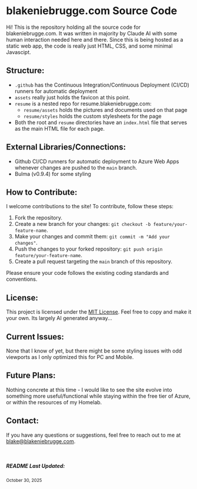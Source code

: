 # blakeniebrugge.com Source Code

Hi! This is the repository holding all the source code for blakeniebrugge.com. It was written in majority by Claude AI with some human interaction needed here and there. Since this is being hosted as a static web app, the code is really just HTML, CSS, and some minimal Javascipt.

## Structure:

- `.github` has the Continuous Integration/Continuous Deployment (CI/CD) runners for automatic deployment
- `assets` really just holds the favicon at this point.
- `resume` is a nested repo for resume.blakeniebrugge.com:
    - `resume/assets` holds the pictures and documents used on that page
    - `resume/styles` holds the custom stylesheets for the page
- Both the root and `resume` directories have an `index.html` file that serves as the main HTML file for each page.

## External Libraries/Connections:

- Github CI/CD runners for automatic deployment to Azure Web Apps whenever changes are pushed to the `main` branch.
- Bulma (v0.9.4) for some styling

## How to Contribute:

I welcome contributions to the site! To contribute, follow these steps:

1. Fork the repository.
2. Create a new branch for your changes: `git checkout -b feature/your-feature-name`.
3. Make your changes and commit them: `git commit -m "Add your changes"`.
4. Push the changes to your forked repository: `git push origin feature/your-feature-name`.
5. Create a pull request targeting the `main` branch of this repository.

Please ensure your code follows the existing coding standards and conventions.

## License:

This project is licensed under the [MIT License](LICENSE). Feel free to copy and make it your own. Its largely AI generated anyway...

## Current Issues:

None that I know of yet, but there might be some styling issues with odd viewports as I only optimized this for PC and Mobile.

## Future Plans:

Nothing concrete at this time - I would like to see the site evolve into something more useful/functional while staying within the free tier of Azure, or within the resources of my Homelab.

## Contact:

If you have any questions or suggestions, feel free to reach out to me at blake@blakeniebrugge.com.

<br/>

##### README Last Updated:
<sup>October 30, 2025</sup>
